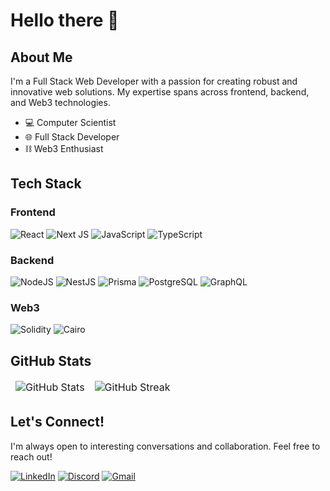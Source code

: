 # Hello there 👋

## About Me

I'm a Full Stack Web Developer with a passion for creating robust and innovative web solutions. My expertise spans across frontend, backend, and Web3 technologies.

- 💻 Computer Scientist
- 🌐 Full Stack Developer
- ⛓️ Web3 Enthusiast

## Tech Stack

### Frontend
![React](https://img.shields.io/badge/react-%2320232a.svg?style=for-the-badge&logo=react&logoColor=%2361DAFB)
![Next JS](https://img.shields.io/badge/Next-black?style=for-the-badge&logo=next.js&logoColor=white)
![JavaScript](https://img.shields.io/badge/javascript-%23323330.svg?style=for-the-badge&logo=javascript&logoColor=%23F7DF1E)
![TypeScript](https://img.shields.io/badge/typescript-%23007ACC.svg?style=for-the-badge&logo=typescript&logoColor=white)

### Backend
![NodeJS](https://img.shields.io/badge/node.js-6DA55F?style=for-the-badge&logo=node.js&logoColor=white)
![NestJS](https://img.shields.io/badge/nestjs-%23E0234E.svg?style=for-the-badge&logo=nestjs&logoColor=white)
![Prisma](https://img.shields.io/badge/Prisma-3982CE?style=for-the-badge&logo=Prisma&logoColor=white)
![PostgreSQL](https://img.shields.io/badge/postgresql-%23316192.svg?style=for-the-badge&logo=postgresql&logoColor=white)
![GraphQL](https://img.shields.io/badge/-GraphQL-E10098?style=for-the-badge&logo=graphql&logoColor=white)

### Web3
![Solidity](https://img.shields.io/badge/Solidity-%23363636.svg?style=for-the-badge&logo=solidity&logoColor=white)
![Cairo](https://img.shields.io/badge/Cairo-F9DC3E?style=for-the-badge&logo=cairo&logoColor=black)

## GitHub Stats

<table align="center" border="0" cellpadding="0" cellspacing="0">
  <thead>
    <tr>
      <td>
        <img
          src="https://github-readme-stats.vercel.app/api?username=jumperdevweb3&count_private=true&show_icons=true&theme=radical"
          alt="GitHub Stats"
        />
      </td>
      <td>
        <img
          src="https://streak-stats.demolab.com?user=jumperdevweb3&theme=dark"
          alt="GitHub Streak"
        />
      </td>
    </tr>
  </thead>
</table>

## Let's Connect!

I'm always open to interesting conversations and collaboration. Feel free to reach out!

[![LinkedIn](https://img.shields.io/badge/linkedin-%230077B5.svg?style=for-the-badge&logo=linkedin&logoColor=white)](https://www.linkedin.com/in/filipnamysl/)
[![Discord](https://img.shields.io/badge/Discord-%235865F2.svg?style=for-the-badge&logo=discord&logoColor=white)](https://discord.gg/jheUCreBEj)
[![Gmail](https://img.shields.io/badge/Gmail-D14836?style=for-the-badge&logo=gmail&logoColor=white)](mailto:jumperweb3dev@gmail.com)
